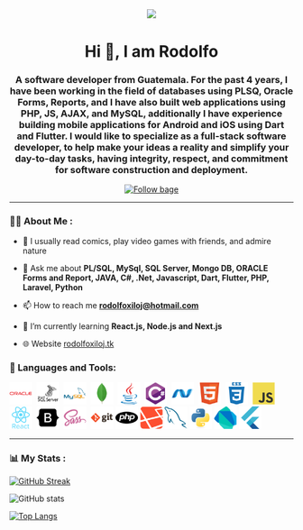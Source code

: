 <div id="header" align="center">
    <img src="https://media.giphy.com/media/S9oecmLUi26zYzrTZt/giphy.gif" width="200" />
    <h1 align="center">Hi 👋, I am Rodolfo</h1>
    <h3 align="center">A software developer from Guatemala. For the past 4 years, I have been working in the field of databases using PLSQ, Oracle Forms, Reports, 
    and I have also built web applications using PHP, JS, AJAX, and MySQL, additionally I have experience building mobile applications for Android and iOS using Dart and Flutter.
    I would like to specialize as a full-stack software developer, to help make your ideas a reality and simplify your day-to-day tasks, having integrity, respect, and commitment for software construction and deployment.
    </h3>
</div>


<div id="badges" align="center">
    <!---<a href="https://twitter.com/DarioXiloj" target="_blank">
        <img src="https://img.shields.io/twitter/follow/DarioXiloj?color=green&logo=twitter&style=for-the-badge"
            alt="Twitter Badge" />
    </a>--!>
     <a href="https://twitter.com/DarioXiloj" target="_blank">
        <img src="https://komarev.com/ghpvc/?username=RodolfoXiloj&label=Profile%20views&color=0e75b6&style=flat"
            alt="Follow bage" />
    </a>
</div>

---

### 👨‍💻 About Me :

- 📝 I usually read comics, play video games with friends, and admire nature

- 💬 Ask me about **PL/SQL,  MySql, SQL Server, Mongo DB, ORACLE Forms and Report, JAVA, C#, .Net, Javascript, Dart, Flutter, PHP, Laravel, Python**

- 📫 How to reach me **rodolfoxiloj@hotmail.com**

- 🌱 I’m currently learning **React.js, Node.js and Next.js**

- 🌐 Website [rodolfoxiloj.tk](rodolfoxiloj.tk)


<div align="left">
    <h3>🔨 Languages and Tools:</h3>
    <div>
        <img src="https://github.com/devicons/devicon/blob/master/icons/oracle/oracle-original.svg" title="ORACLE" alt="ORACLE" width="40" height="40"/>&nbsp;
        <img src="https://github.com/devicons/devicon/blob/master/icons/microsoftsqlserver/microsoftsqlserver-plain-wordmark.svg" title="SQL Server" alt="SQL Server" width="40" height="40"/>&nbsp;
        <img src="https://github.com/devicons/devicon/blob/master/icons/mysql/mysql-original-wordmark.svg" title="MySQL"  alt="MySQL" width="40" height="40"/>&nbsp;
        <img src="https://github.com/devicons/devicon/blob/master/icons/mongodb/mongodb-original.svg" title="Mongo DB" alt="Mongo DB" width="40" height="40"/>&nbsp;
        <img src="https://github.com/devicons/devicon/blob/master/icons/java/java-original.svg" title="Java" alt="Java" width="40" height="40"/>&nbsp;
        <img src="https://github.com/devicons/devicon/blob/master/icons/csharp/csharp-original.svg" title="c#" alt="c#" width="40" height="40"/>&nbsp;
        <img src="https://github.com/devicons/devicon/blob/master/icons/dot-net/dot-net-original.svg" title=".NET" alt=".NET" width="40" height="40"/>&nbsp;
        <img src="https://github.com/devicons/devicon/blob/master/icons/html5/html5-original.svg" title="HTML5" alt="HTML" width="40" height="40"/>&nbsp;
        <img src="https://github.com/devicons/devicon/blob/master/icons/css3/css3-plain-wordmark.svg"  title="CSS3" alt="CSS" width="40" height="40"/>&nbsp;
        <img src="https://github.com/devicons/devicon/blob/master/icons/javascript/javascript-original.svg" title="JavaScript" alt="JavaScript" width="40" height="40"/>&nbsp;
        <img src="https://github.com/devicons/devicon/blob/master/icons/react/react-original-wordmark.svg" title="React" alt="React" width="40" height="40"/>&nbsp;
        <img src="https://github.com/devicons/devicon/blob/master/icons/bootstrap/bootstrap-plain.svg" title="Bootstrap" alt="Bootstrap" width="40" height="40"/>&nbsp;
        <img src="https://github.com/devicons/devicon/blob/master/icons/sass/sass-original.svg" title="Sass" alt="Sass" width="40" height="40"/>&nbsp;
        <img src="https://github.com/devicons/devicon/blob/master/icons/git/git-original-wordmark.svg" title="Git" **alt="Git" width="40" height="40"/>
        <img src="https://github.com/devicons/devicon/blob/master/icons/php/php-plain.svg" title="Git" **alt="Git" width="40" height="40"/>
        <img src="https://github.com/devicons/devicon/blob/master/icons/laravel/laravel-plain.svg" title="Git" **alt="Git" width="40" height="40"/>
        <img src="https://github.com/devicons/devicon/blob/master/icons/mysql/mysql-plain.svg" title="Git" **alt="Git" width="40" height="40"/>
        <img src="https://github.com/devicons/devicon/blob/master/icons/python/python-original.svg" title="Git" **alt="Git" width="40" height="40"/>
        <img src="https://github.com/devicons/devicon/blob/master/icons/dart/dart-original.svg" title="Dart" **alt="Dart" width="40" height="40"/>
        <img src="https://github.com/devicons/devicon/blob/master/icons/flutter/flutter-original.svg" title="Flutter" **alt="Flutter" width="40" height="40"/>
      </div>
</div>

---

### 📊 My Stats :
[![GitHub Streak](http://github-readme-streak-stats.herokuapp.com?user=RodolfoXiloj&theme=github-dark&border_radius=8&date_format=M%20j%5B%2C%20Y%5D&type=png)](https://git.io/streak-stats)

![GitHub stats](https://github-readme-stats.vercel.app/api?username=RodolfoXiloj&show_icons=true&theme=radical)

[![Top Langs](https://github-readme-stats.vercel.app/api/top-langs/?username=RodolfoXiloj&theme=tokyonight)](https://github.com/anuraghazra/github-readme-stats)
